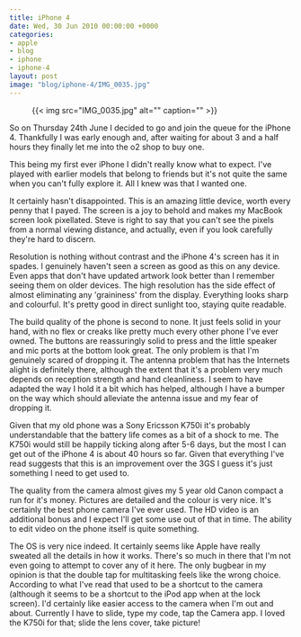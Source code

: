 ```yaml
---
title: iPhone 4
date: Wed, 30 Jun 2010 00:00:00 +0000
categories:
- apple
- blog
- iphone
- iphone-4
layout: post
image: "blog/iphone-4/IMG_0035.jpg"
---
```


<figure>
  {{< img src="IMG_0035.jpg" alt="" caption="" >}}

</figure>

So on Thursday 24th June I decided to go and join the queue for the iPhone 4. Thankfully I was early enough and, after waiting for about 3 and a half hours they finally let me into the o2 shop to buy one.

<!-- more -->

This being my first ever iPhone I didn't really know what to expect. I've played with earlier models that belong to friends but it's not quite the same when you can't fully explore it. All I knew was that I wanted one.

It certainly hasn't disappointed. This is an amazing little device, worth every penny that I payed. The screen is a joy to behold and makes my MacBook screen look pixellated. Steve is right to say that you can't see the pixels from a normal viewing distance, and actually, even if you look carefully they're hard to discern.

Resolution is nothing without contrast and the iPhone 4's screen has it in spades. I genuinely haven't seen a screen as good as this on any device. Even apps that don't have updated artwork look better than I remember seeing them on older devices. The high resolution has the side effect of almost eliminating any 'graininess' from the display. Everything looks sharp and colourful. It's pretty good in direct sunlight too, staying quite readable.

The build quality of the phone is second to none. It just feels solid in your hand, with no flex or creaks like pretty much every other phone I've ever owned. The buttons are reassuringly solid to press and the little speaker and mic ports at the bottom look great. The only problem is that I'm genuinely scared of dropping it. The antenna problem that has the Internets alight is definitely there, although the extent that it's a problem very much depends on reception strength and hand cleanliness. I seem to have adapted the way I hold it a bit which has helped, although I have a bumper on the way which should alleviate the antenna issue and my fear of dropping it.

Given that my old phone was a Sony Ericsson K750i it's probably understandable that the battery life comes as a bit of a shock to me. The K750i would still be happily ticking along after 5-6 days, but the most I can get out of the iPhone 4 is about 40 hours so far. Given that everything I've read suggests that this is an improvement over the 3GS I guess it's just something I need to get used to.

The quality from the camera almost gives my 5 year old Canon compact a run for it's money. Pictures are detailed and the colour is very nice. It's certainly the best phone camera I've ever used. The HD video is an additional bonus and I expect I'll get some use out of that in time. The ability to edit video on the phone itself is quite something.

The OS is very nice indeed. It certainly seems like Apple have really sweated all the details in how it works. There's so much in there that I'm not even going to attempt to cover any of it here. The only bugbear in my opinion is that the double tap for multitasking feels like the wrong choice. According to what I've read that used to be a shortcut to the camera (although it seems to be a shortcut to the iPod app when at the lock screen). I'd certainly like easier access to the camera when I'm out and about. Currently I have to slide, type my code, tap the Camera app. I loved the K750i for that; slide the lens cover, take picture!


